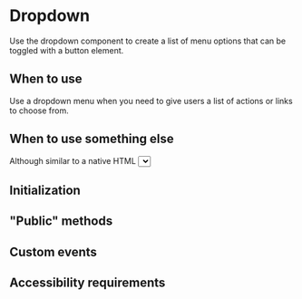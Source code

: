 # Dropdown

Use the dropdown component to create a list of menu options that can be toggled with a button element.

## When to use

Use a dropdown menu when you need to give users a list of actions or links to choose from.

## When to use something else

Although similar to a native HTML <select> element, the dropdown component should not be used as a replacement inside forms. Use the select element instead when you need to give users a list of mutually exclusive choices while filling out a form.

## Initialization

## "Public" methods

## Custom events

## Accessibility requirements